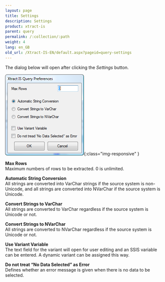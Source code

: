 ```yaml
---
layout: page
title: Settings
description: Settings
product: xtract-is
parent: query
permalink: /:collection/:path
weight: 4
lang: en_GB
old_url: /Xtract-IS-EN/default.aspx?pageid=query-settings
---
```


The dialog below will open after clicking the *Settings* button.

![Query-Settings](/img/content/Query-Settings.png){:class="img-responsive" }

**Max Rows**<br>
Maximum numbers of rows to be extracted. 0 is unlimited.

**Automatic String Conversion**<br>
All strings are converted into VarChar strings if the source system is non-Unicode, and all strings are converted into NVarChar if the source system is Unicode.

**Convert Strings to VarChar**<br>
All strings are converted to VarChar regardless if the source system is Unicode or not.

**Convert Strings to NVarChar**<br>
All strings are converted to NVarChar regardless if the source system is Unicode or not.

**Use Variant Variable**<br>
The text field for the variant will open for user editing and an SSIS variable can be entered. A dynamic variant can be assigned this way.

**Do not treat “No Data Selected” as Error**<br>
Defines whether an error message is given when there is no data to be selected.